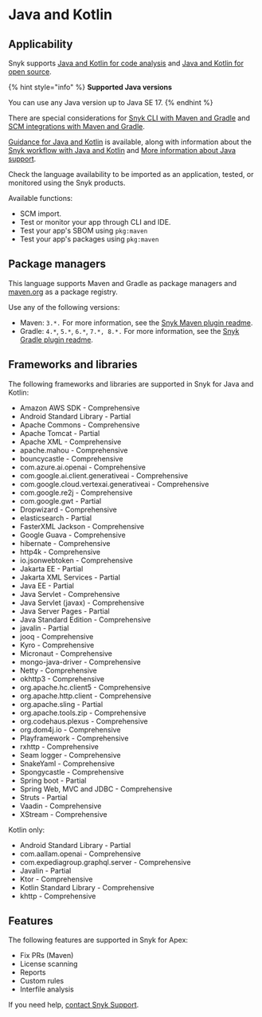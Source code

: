 # Java and Kotlin

## Applicability

Snyk supports [Java and Kotlin for code analysis](java-and-kotlin-for-code-analysis.md) and [Java and Kotlin for open source](java-and-kotlin-for-open-source.md).

{% hint style="info" %}
**Supported Java versions**

You can use any Java version up to Java SE 17.
{% endhint %}

There are special considerations for [Snyk CLI with Maven and Gradle](snyk-cli-with-maven-and-gradle.md) and [SCM integrations with Maven and Gradle](git-repositories-with-maven-and-gradle.md).

[Guidance for Java and Kotlin](guidance-for-java-and-kotlin.md) is available, along with information about the [Snyk workflow with Java and Kotlin](snyk-workflow-with-java-and-kotlin.md) and [More information about Java support](more-information-about-java-support.md).

Check the language availability to be imported as an application, tested, or monitored using the Snyk products.&#x20;

Available functions:

* SCM import.&#x20;
* Test or monitor your app through CLI and IDE.
* Test your app's SBOM using `pkg:maven`&#x20;
* Test your app's packages using `pkg:maven`

## Package managers

This language supports Maven and Gradle as package managers and [maven.org](https://maven.org/) as a package registry.&#x20;

Use any of the following versions:

* Maven: `3.*.` For more information, see the [Snyk Maven plugin readme](https://github.com/snyk/snyk-mvn-plugin#support).&#x20;
* Gradle: `4.*`, `5.*`, `6.*`, `7.*, 8.*.` For more information, see the [Snyk Gradle plugin readme](https://github.com/snyk/snyk-gradle-plugin#support).

## Frameworks and libraries

The following frameworks and libraries are supported in Snyk for Java and Kotlin:&#x20;

* Amazon AWS SDK - Comprehensive&#x20;
* Android Standard Library - Partial&#x20;
* Apache Commons - Comprehensive&#x20;
* Apache Tomcat - Partial&#x20;
* Apache XML - Comprehensive&#x20;
* apache.mahou - Comprehensive&#x20;
* bouncycastle - Comprehensive&#x20;
* com.azure.ai.openai - Comprehensive&#x20;
* com.google.ai.client.generativeai - Comprehensive&#x20;
* com.google.cloud.vertexai.generativeai - Comprehensive&#x20;
* com.google.re2j - Comprehensive&#x20;
* com.google.gwt - Partial&#x20;
* Dropwizard - Comprehensive&#x20;
* elasticsearch - Partial&#x20;
* FasterXML Jackson - Comprehensive&#x20;
* Google Guava - Comprehensive&#x20;
* hibernate - Comprehensive&#x20;
* http4k - Comprehensive&#x20;
* io.jsonwebtoken - Comprehensive&#x20;
* Jakarta EE - Partial&#x20;
* Jakarta XML Services - Partial&#x20;
* Java EE - Partial&#x20;
* Java Servlet - Comprehensive&#x20;
* Java Servlet (javax) - Comprehensive&#x20;
* Java Server Pages - Partial&#x20;
* Java Standard Edition - Comprehensive&#x20;
* javalin - Partial&#x20;
* jooq - Comprehensive&#x20;
* Kyro - Comprehensive&#x20;
* Micronaut - Comprehensive&#x20;
* mongo-java-driver - Comprehensive&#x20;
* Netty - Comprehensive&#x20;
* okhttp3 - Comprehensive&#x20;
* org.apache.hc.client5 - Comprehensive&#x20;
* org.apache.http.client - Comprehensive&#x20;
* org.apache.sling - Partial&#x20;
* org.apache.tools.zip - Comprehensive&#x20;
* org.codehaus.plexus - Comprehensive&#x20;
* org.dom4j.io - Comprehensive&#x20;
* Playframework - Comprehensive&#x20;
* rxhttp - Comprehensive&#x20;
* Seam logger - Comprehensive&#x20;
* SnakeYaml - Comprehensive&#x20;
* Spongycastle - Comprehensive&#x20;
* Spring boot - Partial&#x20;
* Spring Web, MVC and JDBC - Comprehensive&#x20;
* Struts - Partial&#x20;
* Vaadin - Comprehensive&#x20;
* XStream - Comprehensive

Kotlin only:

* Android Standard Library - Partial&#x20;
* com.aallam.openai - Comprehensive&#x20;
* com.expediagroup.graphql.server - Comprehensive&#x20;
* Javalin - Partial&#x20;
* Ktor - Comprehensive&#x20;
* Kotlin Standard Library - Comprehensive&#x20;
* khttp - Comprehensive

## Features

The following features are supported in Snyk for Apex:

* Fix PRs (Maven)&#x20;
* License scanning&#x20;
* Reports
* Custom rules&#x20;
* Interfile analysis

If you need help, [contact Snyk Support](https://support.snyk.io/hc/en-us).&#x20;
